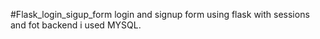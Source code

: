 #Flask_login_sigup_form
login and signup form using flask with sessions and fot backend i used MYSQL.
